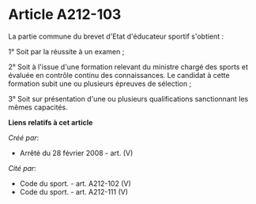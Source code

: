 # Article A212-103

La partie commune du brevet d'Etat d'éducateur sportif s'obtient :

1° Soit par la réussite à un examen ;

2° Soit à l'issue d'une formation relevant du ministre chargé des sports et évaluée en contrôle continu des connaissances. Le
candidat à cette formation subit une ou plusieurs épreuves de sélection ;

3° Soit sur présentation d'une ou plusieurs qualifications sanctionnant les mêmes capacités.

**Liens relatifs à cet article**

_Créé par_:

  - Arrêté du 28 février 2008 - art. (V)

_Cité par_:

  - Code du sport. - art. A212-102 (V)
  - Code du sport. - art. A212-111 (V)
